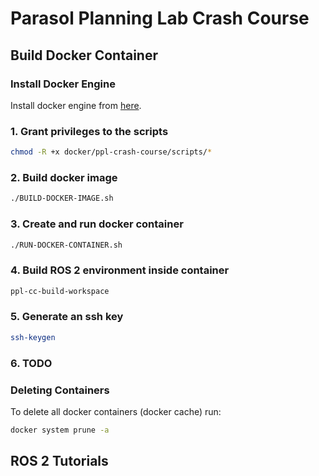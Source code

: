 # Parasol Planning Lab Crash Course

## Build Docker Container
### Install Docker Engine
Install docker engine from [here](https://docs.docker.com/engine/install/).

### 1. Grant privileges to the scripts
``` sh
chmod -R +x docker/ppl-crash-course/scripts/*
```

### 2. Build docker image
``` sh
./BUILD-DOCKER-IMAGE.sh
```

### 3. Create and run docker container
``` sh
./RUN-DOCKER-CONTAINER.sh
```

### 4. Build ROS 2 environment inside container
``` sh
ppl-cc-build-workspace
```

### 5. Generate an ssh key
``` sh
ssh-keygen
```

### 6. TODO

### Deleting Containers
To delete all docker containers (docker cache) run:
``` sh
docker system prune -a
```
## ROS 2 Tutorials

### 